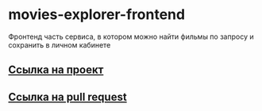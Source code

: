 # movies-explorer-frontend
Фронтенд часть сервиса, в котором можно найти фильмы по запросу и сохранить в личном кабинете
  
## [Ссылка на проект](https://fproject.nomoredomains.xyz/)

## [Ссылка на pull request](https://github.com/dhoine345/movies-explorer-frontend/pull/2)

